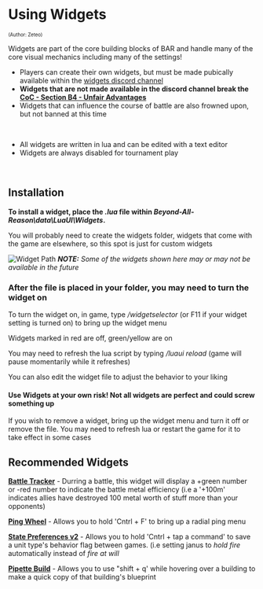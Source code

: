 # Using Widgets
<sup><sup>(Author: Zeteo)</sup></sup>

Widgets are part of the core building blocks of BAR and handle many of the core visual mechanics including many of the settings!
- Players can create their own widgets, but must be made pubically available within the [widgets discord channel](https://discord.com/channels/549281623154229250/1113845509891829810)
- **Widgets that are not made available in the discord channel break the [CoC - Section B4 - Unfair Advantages](https://www.beyondallreason.info/code-of-conduct)**
- Widgets that can influence the course of battle are also frowned upon, but not banned at this time
<br>

- All widgets are written in lua and can be edited with a text editor
- Widgets are always disabled for tournament play
<br>

## Installation

**To install a widget, place the *.lua* file within *Beyond-All-Reason\data\LuaUI\Widgets*.**

You will probably need to create the widgets folder, widgets that come with the game are elsewhere, so this spot is just for custom widgets

![Widget Path](https://github.com/Zete0/Guides/assets/47950648/f861f45d-714a-4885-85ce-52146fcc1759)
***NOTE:** Some of the widgets shown here may or may not be available in the future*

### After the file is placed in your folder, you may need to turn the widget on

To turn the widget on, in game, type */widgetselector* (or F11 if your widget setting is turned on) to bring up the widget menu

Widgets marked in red are off, green/yellow are on

You may need to refresh the lua script by typing */luaui reload* (game will pause momentarily while it refreshes)

You can also edit the widget file to adjust the behavior to your liking

#### Use Widgets at your own risk! Not all widgets are perfect and could screw something up

If you wish to remove a widget, bring up the widget menu and turn it off or remove the file. You may need to refresh lua or restart the game for it to take effect in some cases
<br>

## Recommended Widgets

[**Battle Tracker**](https://discord.com/channels/549281623154229250/1128770111705202789) - Durring a battle, this widget will display a +green number or -red number to indicate the battle metal efficiency (i.e a '+100m' indicates allies have destroyed 100 metal worth of stuff more than your opponents)

[**Ping Wheel**](https://discord.com/channels/549281623154229250/1121129869565239306) - Allows you to hold 'Cntrl + F' to bring up a radial ping menu

[**State Preferences v2**](https://discord.com/channels/549281623154229250/1114665160674652221) - Allows you to hold 'Cntrl + tap a command' to save a unit type's behavior flag between games. (i.e setting janus to *hold fire* automatically instead of *fire at will*

[**Pipette Build**](https://discord.com/channels/549281623154229250/1114221140928368780) - Allows you to use "shift + q' while hovering over a building to make a quick copy of that building's blueprint 


